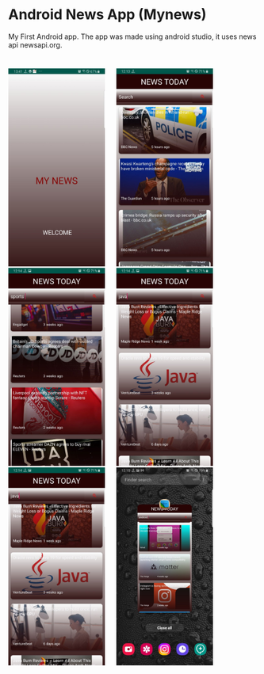 # Android News App (Mynews)
My First Android app. The app was made using android studio, it uses news api newsapi.org.
#
<img src="sample5.jpg" width="" height="400">&nbsp;&nbsp;&nbsp;&nbsp;&nbsp;&nbsp;<img src="sample1.jpg" width="" height="400">&nbsp;&nbsp;&nbsp;&nbsp;&nbsp;&nbsp; <img src="sample2.jpg" width="" height="400">&nbsp;&nbsp;&nbsp;&nbsp;&nbsp;&nbsp;<img src="sample3.jpg" width="" height="400">&nbsp;&nbsp;&nbsp;&nbsp;&nbsp;&nbsp;<img src="sample3.jpg" width="" height="400">&nbsp;&nbsp;&nbsp;&nbsp;&nbsp;&nbsp;<img src="sample4.jpg" width="" height="400">&nbsp;&nbsp;&nbsp;&nbsp;&nbsp;&nbsp;
